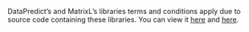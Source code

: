 DataPredict’s and MatrixL’s libraries terms and conditions apply due to source code containing these libraries. You can view it [here](https://aqwamcreates.github.io/DataPredict/TermsAndConditions.html) and [here](https://github.com/AqwamCreates/MatrixL/blob/main/docs/TermsAndConditions.md).
